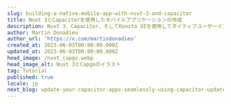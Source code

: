 ```yaml
---
slug: building-a-native-mobile-app-with-nuxt-3-and-capacitor
title: Nuxt 3とCapacitorを使用したモバイルアプリケーションの作成
description: Nuxt 3、Capacitor、そしてKonsta UIを使用してネイティブユーザーインターフェースを実装するモバイルアプリケーションの作成方法。
author: Martin Donadieu
author_url: 'https://x.com/martindonadieu'
created_at: 2023-06-03T00:00:00.000Z
updated_at: 2023-06-03T00:00:00.000Z
head_image: /nuxt_capgo.webp
head_image_alt: Nuxt 3とCapgoのイラスト
tag: Tutorial
published: true
locale: jp
next_blog: update-your-capacitor-apps-seamlessly-using-capacitor-updater
---
```


